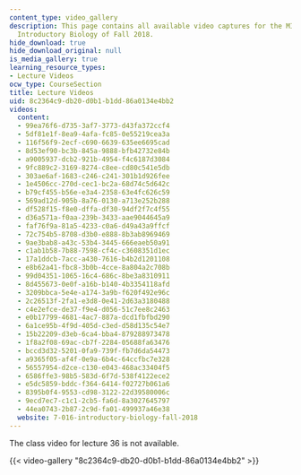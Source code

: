 ```yaml
---
content_type: video_gallery
description: This page contains all available video captures for the MIT course 7.016
  Introductory Biology of Fall 2018.
hide_download: true
hide_download_original: null
is_media_gallery: true
learning_resource_types:
- Lecture Videos
ocw_type: CourseSection
title: Lecture Videos
uid: 8c2364c9-db20-d0b1-b1dd-86a0134e4bb2
videos:
  content:
  - 99ea76f6-d735-3af7-3773-d43fa372ccf4
  - 5df81e1f-8ea9-4afa-fc85-0e55219cea3a
  - 116f56f9-2ecf-c690-6639-635ee6695cad
  - 8d53ef90-bc3b-845a-9888-bfb42732e84b
  - a9005937-dcb2-921b-4954-f4c6187d3084
  - 9fc889c2-3169-8274-c8ee-cd80c541e5db
  - 303ae6af-1683-c246-c241-301b1d926fee
  - 1e4506cc-270d-cec1-bc2a-68d74c5d642c
  - b79cf455-b56e-e3a4-2358-63e4fc626c59
  - 569ad12d-905b-8a76-0130-a713e252b288
  - df528f15-f8e0-dffa-df30-94df2f7c4f55
  - d36a571a-f0aa-239b-3433-aae9044645a9
  - faf76f9a-81a5-4233-c0a6-d49a43a9ffcf
  - 72c754b5-8708-d3b0-e888-8b3ab8969469
  - 9ae3bab8-a43c-53b4-3445-666eaeb50a91
  - c1ab1b58-7b88-7598-cf4c-c3608351d1ec
  - 17a1ddcb-7acc-a430-7616-b4b2d1201108
  - e8b62a41-fbc8-3b0b-4cce-8a804a2c708b
  - 99d04351-1065-16c4-686c-8be3a8310911
  - 8d455673-0e0f-a16b-b140-4b3354118afd
  - 3209bbca-5e4e-a174-3a9b-f620f492e96c
  - 2c26513f-2fa1-e3d8-0e41-2d63a3180488
  - c4e2efce-de37-f9e4-d056-51c7ee8c2463
  - e0b17799-4681-4ac7-887a-dcd1fbfbd290
  - 6a1ce95b-4f9d-405d-c3ed-d58d135c54e7
  - 15b22209-d3eb-6ca4-bba4-879288973478
  - 1f8a2f08-69ac-cb7f-2284-05688fa63476
  - bccd3d32-5201-0fa9-739f-fb7d6da54473
  - a9365f05-af4f-0e9a-6b4c-64ccfbc7e328
  - 56557954-d2ce-c130-e043-468ac33404f5
  - 6586ffe3-98b5-583d-6f7d-538f4122ece2
  - e5dc5859-bddc-f364-6414-f02727b061a6
  - 8395b0f4-9553-cd98-3122-22d39580006c
  - 9ecd7ec7-c1c1-2cb5-fa6d-8a3027645797
  - 44ea0743-2b87-2c9d-fa01-499937a46e38
  website: 7-016-introductory-biology-fall-2018
---
```


The class video for lecture 36 is not available.

{{< video-gallery "8c2364c9-db20-d0b1-b1dd-86a0134e4bb2" >}}

